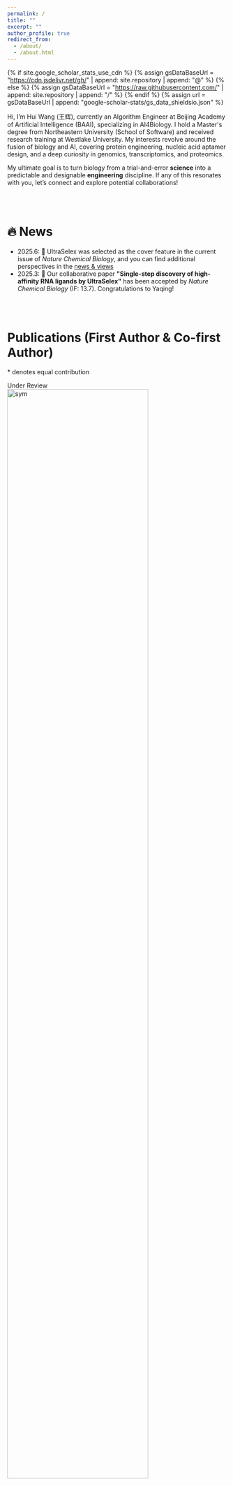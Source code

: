```yaml
---
permalink: /
title: ""
excerpt: ""
author_profile: true
redirect_from: 
  - /about/
  - /about.html
---
```


{% if site.google_scholar_stats_use_cdn %}
{% assign gsDataBaseUrl = "https://cdn.jsdelivr.net/gh/" | append: site.repository | append: "@" %}
{% else %}
{% assign gsDataBaseUrl = "https://raw.githubusercontent.com/" | append: site.repository | append: "/" %}
{% endif %}
{% assign url = gsDataBaseUrl | append: "google-scholar-stats/gs_data_shieldsio.json" %}

<span class='anchor' id='about-me'></span>

Hi, I’m Hui Wang (王辉), currently an Algorithm Engineer at Beijing Academy of Artificial Intelligence (BAAI), specializing in AI4Biology. I hold a Master's degree from Northeastern University (School of Software) and received research training at Westlake University. My interests revolve around the fusion of biology and AI, covering protein engineering, nucleic acid aptamer design, and a deep curiosity in genomics, transcriptomics, and proteomics. 

My ultimate goal is to turn biology from a trial-and-error **science** into a predictable and designable **engineering** discipline. If any of this resonates with you, let’s connect and explore potential collaborations!

<br><br>

# 🔥 News

- 2025.6: 🎉 UltraSelex was selected as the cover feature in the current issue of *Nature Chemical Biology*, and you can find additional perspectives in the [news & views](https://www.nature.com/articles/s41589-025-01917-0)
- 2025.3: 🎉 Our collaborative paper **"Single-step discovery of high-affinity RNA ligands by UltraSelex"** has been accepted by *Nature Chemical Biology* (IF: 13.7). Congratulations to Yaqing!

<br><br>

# Publications (First Author & Co-first Author)

\* denotes equal contribution

<div class='paper-box'><div class='paper-box-image'><div><div class="badge">Under Review</div><img src='images/ultragen.png' alt="sym" width="80%"></div></div>
<div class='paper-box-text' markdown="1">
**Decoding the RNA interactome by UltraGen**

**Hui Wang**, Zhaoming Chen, Wenjun Lin, Yuan Jiang, Jingye Zhang, Wenhao Huang, Yonggui Fu, Hongwang Xiao, David Kuster, Andres Jäschke, Qiwei Ye, Yaqing Zhang

<a href="https://www.biorxiv.org/content/10.1101/2024.05.30.596740v1"><img src="https://img.shields.io/badge/Paper-researchsquare-green" style="max-width: 100%;"></a>  <a href="https://codeocean.com/capsule/1240603/tree/v1"><img src="https://img.shields.io/badge/code-codeocean-blue" style="max-width: 100%;"></a>

*UnderReivew*

</div>
</div>

<div class='paper-box'><div class='paper-box-image'><div><div class="badge">Briefs in Bioinformatics 2024</div><img src='images/fungentyper.jpg' alt="sym" width="80%"></div></div>
<div class='paper-box-text' markdown="1">

**Highly accurate classification and discovery of microbial protein-coding gene functions using FunGeneTyper: an extensible deep learning framework**  

Guoqing Zhang, **Hui Wang\***, Zhiguo Zhang, Lu Zhang, Guibing Guo, Jian Yang, Fajie Yuan, Feng Ju

<a href="https://www.biorxiv.org/content/10.1101/2024.05.30.596740v1"><img src="https://img.shields.io/badge/Paper-Briefs%20in%20Bioinformatics-green" style="max-width: 100%;"></a>
<a href="https://github.com/emblab-westlake/FunGeneTyper"><img src="https://img.shields.io/github/stars/emblab-westlake/FunGeneTyper?style=social&label=Code+Stars" style="max-width: 100%;"></a>

Briefs in Bioinformatics 2024

</div>
</div>

<div class='paper-box'><div class='paper-box-image'><div><div class="badge">NeurIPS 2024 Workshop</div><img src='images/opi.png' alt="sym" width="80%"></div></div>
<div class='paper-box-text' markdown="1">

**OPI: An Open Instruction Dataset for Adapting Large Language Models to Protein-Related Tasks**

Hongwang Xiao\*, Wenjun Lin\*, **Hui Wang\***, Zheng Liu, Qiwei Ye

<a href="https://neurips.cc/virtual/2024/105921"><img src="https://img.shields.io/badge/paper-Workshop-green" style="max-width: 100%;"></a>
<a href="https://github.com/emblab-westlake/FunGeneTyper"><img src="https://img.shields.io/github/stars/baaihealth/opi?style=social&label=Code+Stars" style="max-width: 100%;"></a>

NeurIPs 2024 Workshop: Foundation Models for Science: Progress, Opportunities, and Challenges

</div>
</div>



<br><br>

# Publications (Co-Author)

<div class='paper-box'><div class='paper-box-image'><div><div class="badge">Nature Chemical Biology 2025</div><img src='images/ultraselex.png' alt="sym" width="80%"></div></div>
<div class='paper-box-text' markdown="1">

**Single-step discovery of high-affinity RNA ligands by UltraSelex**

Yaqing Zhang, Yuan Jiang, David Kuster, Qiwei Ye, Wenhao Huang, Simon Fürbacher, Jingye Zhang, Pia Doll, Wenjun Lin, Siwei Dong, **Hui Wang**, Zhipeng Tang, David Ibberson, Klemens Wild, Irmgard Sinning, Anthony A. Hyman & Andres Jäschke

<a href="https://https://www.nature.com/articles/s41589-025-01868-6"><img src="https://img.shields.io/badge/paper-Nature Chemical Biology-green" style="max-width: 100%;"></a>

Nature Chemical Biology 2025

</div>
</div>

<div class='paper-box'><div class='paper-box-image'><div><div class="badge">Nature Communications 2025</div><img src='images/esm-ezy.png' alt="sym" width="80%"></div></div>
<div class='paper-box-text' markdown="1">

**ESM-Ezy: a deep learning strategy for the mining of novel multicopper oxidases with superior properties**

Hui Qian, Yuxuan Wang, Xibin Zhou, Tao Gu, **Hui Wang**, Hao Lyu, Zhikai Li, Xiuxu Li, Huan Zhou, Chengchen Guo, Fajie Yuan & Yajie Wang

<a href="https://www.nature.com/articles/s41467-025-58521-y"><img src="https://img.shields.io/badge/paper-Nature Communications-green" style="max-width: 100%;"></a>

Nature Communications 2025

</div>
</div>

<div class='paper-box'><div class='paper-box-image'><div><div class="badge">NeurIPS 2022</div><img src='images/explore.png' alt="sym" width="80%"></div></div>
<div class='paper-box-text' markdown="1">

**Exploring evolution-aware &-free protein language models as protein function predictors**

Mingyang Hu, Fajie Yuan, Kevin Yang, Fusong Ju, Jin Su, **Hui Wang**, Fei Yang, Qiuyang Ding

<a href="https://proceedings.neurips.cc/paper_files/paper/2022/file/fe066022bab2a6c6a3c57032a1623c70-Paper-Conference.pdf"><img src="https://img.shields.io/badge/paper-NeurIPS-green" style="max-width: 100%;"></a>

NeurIPS 2022

</div>
</div>



<br><br>

# Highlights

<div class='paper-box'><div class='paper-box-image'><div><div class="badge">Nature Chemical Biology 2025</div><img src='images/cover.png' alt="sym" width="70%"></div></div>
<div class='paper-box-text' markdown="1">

UltraSelex, a rapid single-round method for high-affinity aptamer discovery, is featured on the cover of Nature Chemical Biology. Unlike conventional SELEX requiring 10–15 cycles, UltraSelex uses successive elution steps to capture aptamers by affinity in just one round.

<a href="https://www.nature.com/articles/s41589-025-01917-0"><img src="https://img.shields.io/badge/paper-Natrure Chemical Biology news & views-green" style="max-width: 100%;"></a>

</div>
</div>



<br><br>

# Competition

<div class='paper-box'><div class='paper-box-image'><div><div class="badge">蛋白质结构预测挑战赛2021-讯飞 iFLYTEK A.I.开发者大赛</div><img src='images/race1.png' alt="sym" width="50%"></div></div>
<div class='paper-box-text' markdown="1">

</div>
</div>



<br><br>



# Honors and Awards

- **Graduate**: Outstanding Graduate Student at Northeastern University; First-class Scholarship at Northeastern University.
- **Undergraduate**: Provincial-level Outstanding Graduate in 2020 (Top 3%); National Inspirational Scholarship; University-level Outstanding Student Leader and "Triple-A" Student.

<br><br>

# Educations & Internships

- 2023.07 - Present, Algorithm Engineer at Beijing Academy of Artificial Intelligence (BAAI), specializing in AI4Biology.

- 2022.07 - 2023.07, Algorithm Intern at Beijing Academy of Artificial Intelligence (BAAI), supervised by [Wenhao Huang](https://scholar.google.com/citations?user=OdE3MsQAAAAJ&hl=zh-CN), specializing in AI4RNA.
- *2021.02 - 2022.07*, Visiting researcher at Westlake University, School of Engineering, supervised by [Fajie Yuan](https://fajieyuan.github.io/), specializing in AI4Protein.
- *2020.09 - 2023.06*, Master’s student at Northeastern University, supervised by [Guibing Guo](https://guoguibing.github.io/), specializing in Natural Language Processing.

